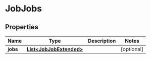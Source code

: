 
# JobJobs

## Properties
Name | Type | Description | Notes
------------ | ------------- | ------------- | -------------
**jobs** | [**List&lt;JobJobExtended&gt;**](JobJobExtended.md) |  |  [optional]



